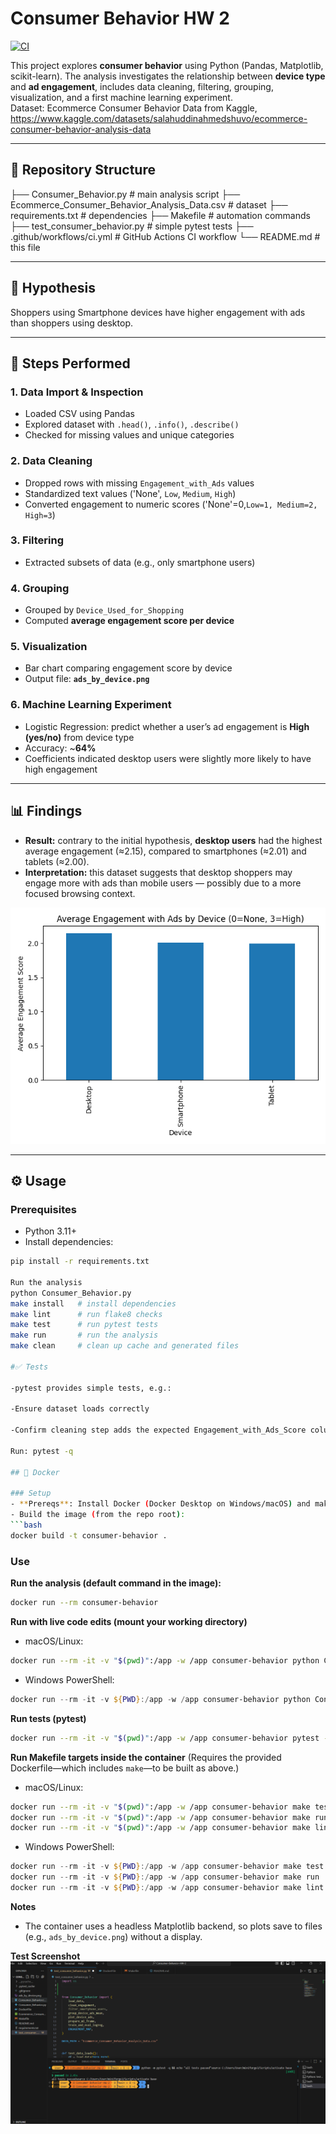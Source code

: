 
# Consumer Behavior HW 2  

[![CI](https://github.com/TeaTafaj/Consumer-Behavior-HW-2/actions/workflows/ci.yml/badge.svg)](https://github.com/TeaTafaj/Consumer-Behavior-HW-2/actions/workflows/ci.yml)


This project explores **consumer behavior** using Python (Pandas, Matplotlib, scikit-learn). The analysis investigates the relationship between **device type** and **ad engagement**, includes data cleaning, filtering, grouping, visualization, and a first machine learning experiment.  
Dataset: Ecommerce Consumer Behavior Data from Kaggle, https://www.kaggle.com/datasets/salahuddinahmedshuvo/ecommerce-consumer-behavior-analysis-data

---

## 📂 Repository Structure  

├── Consumer_Behavior.py # main analysis script
├── Ecommerce_Consumer_Behavior_Analysis_Data.csv # dataset
├── requirements.txt # dependencies
├── Makefile # automation commands
├── test_consumer_behavior.py # simple pytest tests
├── .github/workflows/ci.yml # GitHub Actions CI workflow
└── README.md # this file


---

## 🎯 Hypothesis  

Shoppers using Smartphone devices have higher engagement with ads than shoppers using desktop.   

---

## 🔎 Steps Performed  

### 1. Data Import & Inspection  
- Loaded CSV using Pandas  
- Explored dataset with `.head()`, `.info()`, `.describe()`  
- Checked for missing values and unique categories  

### 2. Data Cleaning  
- Dropped rows with missing `Engagement_with_Ads` values  
- Standardized text values ('None', `Low`, `Medium`, `High`)  
- Converted engagement to numeric scores ('None'=0,`Low=1, Medium=2, High=3`)  

### 3. Filtering  
- Extracted subsets of data (e.g., only smartphone users)  

### 4. Grouping  
- Grouped by `Device_Used_for_Shopping`  
- Computed **average engagement score per device**  

### 5. Visualization  
- Bar chart comparing engagement score by device  
- Output file: **`ads_by_device.png`**  

### 6. Machine Learning Experiment  
- Logistic Regression: predict whether a user’s ad engagement is **High (yes/no)** from device type  
- Accuracy: ~**64%**  
- Coefficients indicated desktop users were slightly more likely to have high engagement  

---

## 📊 Findings  

- **Result:** contrary to the initial hypothesis, **desktop users** had the highest average engagement (≈2.15), compared to smartphones (≈2.01) and tablets (≈2.00).  
- **Interpretation:** this dataset suggests that desktop shoppers may engage more with ads than mobile users — possibly due to a more focused browsing context.  

![Ads by Device](ads_by_device.png)  

---

## ⚙️ Usage  

### Prerequisites  
- Python 3.11+  
- Install dependencies:  
```bash
pip install -r requirements.txt

Run the analysis
python Consumer_Behavior.py
make install   # install dependencies
make lint      # run flake8 checks
make test      # run pytest tests
make run       # run the analysis
make clean     # clean up cache and generated files

#✅ Tests

-pytest provides simple tests, e.g.:

-Ensure dataset loads correctly

-Confirm cleaning step adds the expected Engagement_with_Ads_Score column

Run: pytest -q

## 🐳 Docker

### Setup
- **Prereqs**: Install Docker (Docker Desktop on Windows/macOS) and make sure the engine is running.
- Build the image (from the repo root):
```bash
docker build -t consumer-behavior .
```

### Use
**Run the analysis (default command in the image):**
```bash
docker run --rm consumer-behavior
```

**Run with live code edits (mount your working directory)**
- macOS/Linux:
```bash
docker run --rm -it -v "$(pwd)":/app -w /app consumer-behavior python Consumer_Behavior.py
```
- Windows PowerShell:
```powershell
docker run --rm -it -v ${PWD}:/app -w /app consumer-behavior python Consumer_Behavior.py
```

**Run tests (pytest)**
```bash
docker run --rm -it -v "$(pwd)":/app -w /app consumer-behavior pytest -q
```

**Run Makefile targets inside the container**
(Requires the provided Dockerfile—which includes `make`—to be built as above.)
- macOS/Linux:
```bash
docker run --rm -it -v "$(pwd)":/app -w /app consumer-behavior make test     # runs pytest
docker run --rm -it -v "$(pwd)":/app -w /app consumer-behavior make run      # runs analysis
docker run --rm -it -v "$(pwd)":/app -w /app consumer-behavior make lint     # runs flake8 (if defined)
```
- Windows PowerShell:
```powershell
docker run --rm -it -v ${PWD}:/app -w /app consumer-behavior make test
docker run --rm -it -v ${PWD}:/app -w /app consumer-behavior make run
docker run --rm -it -v ${PWD}:/app -w /app consumer-behavior make lint
```

**Notes**
- The container uses a headless Matplotlib backend, so plots save to files (e.g., `ads_by_device.png`) without a display.

**Test Screenshot**
![alt text](image.png)

